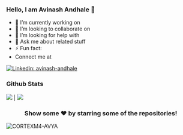 
### Hello, I am Avinash Andhale 👋

- 🔭 I’m currently working on 
- 👯 I’m looking to collaborate on 
- 🤔 I’m looking for help with 
- 💬 Ask me about    related stuff
- ⚡ Fun fact: 
-  Connect me at 



[![Linkedin: avinash-andhale](https://img.shields.io/badge/-avinash-andhale-blue?style=flat-square&logo=Linkedin&logoColor=white&link=https://www.linkedin.com/in/avinash-andhale-22385193/)](https://www.linkedin.com/in/avinash-andhale-22385193/)


### Github Stats

![](https://github-readme-stats.vercel.app/api/top-langs/?username=CORTEXM4-AVYA&theme=dark&hide_langs_below=1)  |  ![](https://github-readme-stats.vercel.app/api?username=CORTEXM4-AVYA&&show_icons=true&title_color=ffffff&icon_color=ffffff&text_color=ffffff&bg_color=000000)

<div align="center">
  
### Show some ❤️ by starring some of the repositories!

</div>
<p align="left"> <img src="https://komarev.com/ghpvc/?username=CORTEXM4-AVYA&label=Views&color=blue&style=plastic" alt="CORTEXM4-AVYA" /> </p>
